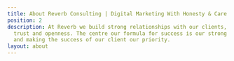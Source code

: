 ```yaml
---
title: About Reverb Consulting | Digital Marketing With Honesty & Care
position: 2
description: At Reverb we build strong relationships with our clients, allowing mutual
  trust and openness. The centre our formula for success is our strong belief in honesty
  and making the success of our client our priority.
layout: about
---
```


